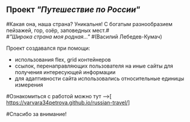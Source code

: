 ## Проект *"Путешествие по Росcии"*  

#Какая она, наша страна? Уникальня! С богатым разнообразием пейзажей, гор, озёр, заповедных мест.#  
#*"Широка страна моя родная..."* #(Василий Лебедев-Кумач)  

Проект создавался при помощи:  
* использования flex, grid контейнеров  
* ссылок, перенаправляющих пользователя на иные сайты для получения интересующей информации  
* для адаптивности сайта использовались относительные единицы измерения  

#Ознакомиться с работой можно тут -->[ https://varvara34petrova.github.io/russian-travel/]  

#Спасибо за внимание!

